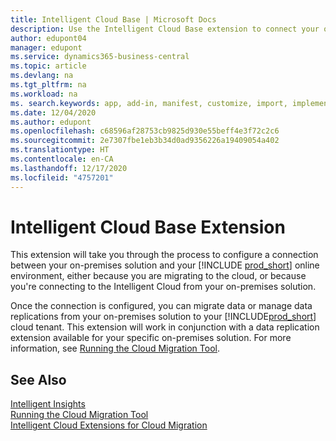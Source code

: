 ```yaml
---
title: Intelligent Cloud Base | Microsoft Docs
description: Use the Intelligent Cloud Base extension to connect your on-premises solution with Business Central online.
author: edupont04
manager: edupont
ms.service: dynamics365-business-central
ms.topic: article
ms.devlang: na
ms.tgt_pltfrm: na
ms.workload: na
ms. search.keywords: app, add-in, manifest, customize, import, implement
ms.date: 12/04/2020
ms.author: edupont
ms.openlocfilehash: c68596af28753cb9825d930e55beff4e3f72c2c6
ms.sourcegitcommit: 2e7307fbe1eb3b34d0ad9356226a19409054a402
ms.translationtype: HT
ms.contentlocale: en-CA
ms.lasthandoff: 12/17/2020
ms.locfileid: "4757201"
---
```

# <a name="intelligent-cloud-base-extension"></a>Intelligent Cloud Base Extension

This extension will take you through the process to configure a connection between your on-premises solution and your [!INCLUDE [prod_short](includes/prod_short.md)] online environment, either because you are migrating to the cloud, or because you're connecting to the Intelligent Cloud from your on-premises solution.  

Once the connection is configured, you can migrate data or manage data replications from your on-premises solution to your [!INCLUDE[prod_short](includes/prod_short.md)] cloud tenant. This extension will work in conjunction with a data replication extension available for your specific on-premises solution. For more information, see [Running the Cloud Migration Tool](/dynamics365/business-central/dev-itpro/administration/migration-tool).  

## <a name="see-also"></a>See Also

[Intelligent Insights](about-intelligent-cloud.md)  
[Running the Cloud Migration Tool](/dynamics365/business-central/dev-itpro/administration/migration-tool)  
[Intelligent Cloud Extensions for Cloud Migration](ui-extensions-data-replication.md)  
